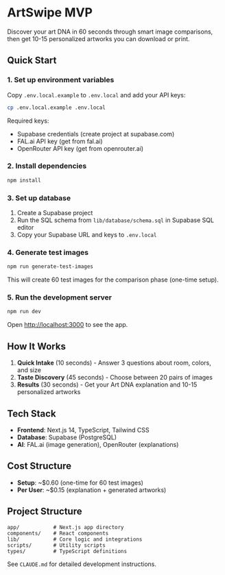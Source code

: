 # ArtSwipe MVP

Discover your art DNA in 60 seconds through smart image comparisons, then get 10-15 personalized artworks you can download or print.

## Quick Start

### 1. Set up environment variables
Copy `.env.local.example` to `.env.local` and add your API keys:
```bash
cp .env.local.example .env.local
```

Required keys:
- Supabase credentials (create project at supabase.com)
- FAL.ai API key (get from fal.ai)
- OpenRouter API key (get from openrouter.ai)

### 2. Install dependencies
```bash
npm install
```

### 3. Set up database
1. Create a Supabase project
2. Run the SQL schema from `lib/database/schema.sql` in Supabase SQL editor
3. Copy your Supabase URL and keys to `.env.local`

### 4. Generate test images
```bash
npm run generate-test-images
```
This will create 60 test images for the comparison phase (one-time setup).

### 5. Run the development server
```bash
npm run dev
```
Open [http://localhost:3000](http://localhost:3000) to see the app.

## How It Works

1. **Quick Intake** (10 seconds) - Answer 3 questions about room, colors, and size
2. **Taste Discovery** (45 seconds) - Choose between 20 pairs of images
3. **Results** (30 seconds) - Get your Art DNA explanation and 10-15 personalized artworks

## Tech Stack

- **Frontend**: Next.js 14, TypeScript, Tailwind CSS
- **Database**: Supabase (PostgreSQL)
- **AI**: FAL.ai (image generation), OpenRouter (explanations)

## Cost Structure

- **Setup**: ~$0.60 (one-time for 60 test images)
- **Per User**: ~$0.15 (explanation + generated artworks)

## Project Structure

```
app/           # Next.js app directory
components/    # React components
lib/           # Core logic and integrations
scripts/       # Utility scripts
types/         # TypeScript definitions
```

See `CLAUDE.md` for detailed development instructions.